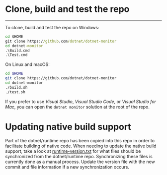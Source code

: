 # Clone, build and test the repo
------------------------------

To clone, build and test the repo on Windows:

```cmd
cd $HOME
git clone https://github.com/dotnet/dotnet-monitor
cd dotnet-monitor
.\Build.cmd
.\Test.cmd
```


On Linux and macOS:

```bash
cd $HOME
git clone https://github.com/dotnet/dotnet-monitor
cd dotnet-monitor
./build.sh
./test.sh
```

If you prefer to use *Visual Studio*, *Visual Studio Code*, or *Visual Studio for Mac*, you can open the `dotnet monitor` solution at the root of the repo.

# Updating native build support

Part of the dotnet/runtime repo has been copied into this repo in order to facilitate building of native code. When needing to update the native build support, take a look at [runtime-version.txt](../src/external/runtime-version.txt) for what files should be synchronized from the dotnet/runtime repo. Synchronizing these files is currently done as a manual process. Update the version file with the new commit and file information if a new synchronization occurs.
